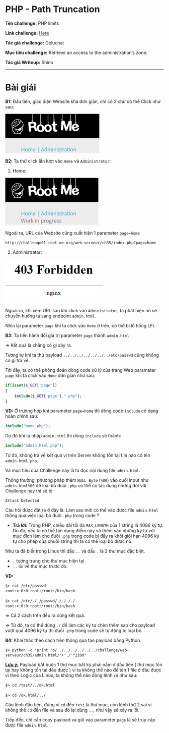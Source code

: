 # PHP - Path Truncation

**Tên challenge:** PHP limits

**Link challenge:** [Here](https://www.root-me.org/en/Challenges/Web-Server/PHP-Path-Truncation)

**Tác giả challenge:** Geluchat

**Mục tiêu challenge:** Retrieve an access to the administration’s zone.

**Tác giả Writeup:** Shino

---

# Bài giải

**B1:** Đầu tiên, giao diện Website khá đơn giản, chỉ có 2 chữ có thể Click như sau:

![alt text](./images/image.png)

**B2:** Ta thử click lần lượt vào `Home` và `Administrator`:

1. Home:

![alt text](./images/image-1.png)

Ngoài ra, URL của Website cũng xuất hiện 1 parameter `page=home`
```
http://challenge01.root-me.org/web-serveur/ch35/index.php?page=home
```
2. Administrator:

![alt text](./images/image-2.png)

Ngoài ra, khi xem URL sau khi click vào `Administrator`, ta phát hiện nó sẽ chuyển hướng ta sang endpoint `admin.html`.

Nhìn lại parameter `page` khi ta click vào `Home` ở trên, có thể bị lỗ hổng LFI.

**B3:** Ta tiến hành đổi giá trị parameter `page` thành `admin.html`

=> Kết quả là chẳng có gì xảy ra.

Tương tự khi ta thử payload `../../../../../../../etc/passwd` cũng không có gì trả về.

Tới đây, ta có thể phỏng đoán dòng code xử lý của trang Web parameter `page` khi ta click vào `Home` đơn giản như sau:
```php
if(isset($_GET['page']) 
{     
    include($_GET['page'].".php");
}
```
**VD:** Ở trường hợp khi parameter `page=home` thì dòng code `include` có dạng hoàn chỉnh sau:
```php
include("home.php");
```
Do đó khi ta nhập `admin.html` thì dòng `include` sẽ thành:
```php
include("admin.html.php");
```
Từ đó, không trả về kết quả vì trên Server không tồn tại file nào có tên `admin.html.php`.

Và mục tiêu của Challenge này là ta đọc nội dung file `admin.html`.

Thông thường, phương pháp thêm `NULL Byte` (`%00`) vào cuối input như `admin.html%00` để loại bỏ đuôi `.php` có thể có tác dụng nhưng đối với Challenge này thì sẽ bị:
```
Attack Detected
```
 
Câu hỏi được đặt ra ở đây là: Làm sao mới có thể vào được file `admin.html` thông qua việc loại bỏ đuôi `.php` trong code ?

* **Trả lời:** Trong PHP, chiều dài tối đa `MAX_LENGTH` của 1 string là 4096 ký tự. Do đó, nếu ta có thể tận dụng điểm này và thêm vào những ký tự với mục đích làm cho đuôi `.php` trong code bị đẩy ra khỏi giới hạn 4096 ký tự cho phép của chuỗi string thì ta có thể loại bỏ được nó.

Như ta đã biết trong Linux thì dấu `..` và dấu `.` là 2 thư mục đặc biệt.
* `.` tượng trưng cho thư mục hiện tại
* `..` lùi về thư mục trước đó.

**VD:**
```
$> cat /etc/passwd
root:x:0:0:root:/root:/bin/bash

$> cat /etc/././passwd/././././.
root:x:0:0:root:/root:/bin/bash
```
=> Cả 2 cách trên đều ra cùng kết quả.

=> Từ đó, ta có thể dùng `./` để làm các ký tự chèn thêm sao cho payload vượt quá 4096 ký tự thì đuôi `.php` trong code sẽ tự động bị loại bỏ.

**B4:** Khai thác theo cách trên thông qua tạo payload bằng Python.
```
$> python -c "print 'o/../../../../../../challenge/web-serveur/ch35/admin.html/'+'./'*2100"
```
<u>**Lưu ý:**</u> Payload bắt buộc 1 thư mục bất kỳ phải nằm ở đầu tiên ( thư mục tồn tại hay không tồn tại đều được ) vì ta không thể nào để tên 1 file ở đầu được vì theo Logic của Linux, ta không thể nào dùng lệnh `cd` như sau:
```
$> cd /test/../ok.html 

$> cd /ok.html/../
```
Câu lệnh đầu tiên, đúng vì `cd` đến `test` là thư mục, còn lệnh thứ 2 sai vì không thể `cd` đến file và sau đó lại dùng `..`, như vậy sẽ xảy ra lỗi.

Tiếp đến, chỉ cần copy payload và gửi vào parameter `page` là sẽ truy cập được file `admin.html`.